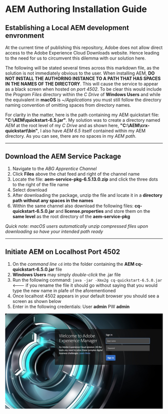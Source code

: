 # AEM Authoring Installation Guide


## Establishing a Local AEM development envronment

At the current time of publishing this repository, Adobe does not allow direct access to the Adobe Experience Cloud Downloads website. Hence leading to the need for us to circumvent this dilemma with our solution here.

The following will be stated several times across this markdown file, as the solution is not immediately obvious to the user. When installing AEM, **DO NOT INSTALL THE AUTHORING INSTANCE TO A PATH THAT HAS SPACES IN THE NAMES OF THE DIRECTORY**. This will cause the service to appear as a black screen when hosted on *port 4502*. To be clear this would include the *Program Files* directory within the *C Drive* of **Windows Users** and while the equivalent in **macOS** is *~/Applications* you must still follow the directory naming convention of omitting spaces from directory names.


For clarity in the matter, here is the path containing my AEM quickstart file: **"C:\AEM\quickstart-6.5.jar"**. My solution was to create a directory named *AEM* at the root level of my *C Drive* and as shown here, **"C:\AEM\crx-quickstart\bin"**, I also have *AEM 6.5* itself contained within my AEM directory. As you can see, there are no spaces in my *AEM path*. 

---
Download the AEM Service Package
---

1. Navigate to the *ABG Apprentice Channel*
2. Click **Files** above the chat feed and right of the channel name
3. Locate the file: **aem-service-pkg-6.5.13.0.zip** and click the three dots to the right of the file name
4. Select download
5. After downloading the package, unzip the file and locate it in a **directory path without any spaces in the names**
6. Within the same channel also download the following files: **cq-quickstart-6.5.0.jar** and **license.properties** and store them on the **same level** as the root directory of the **aem-service-pkg**

*Quick note: macOS users automatically unzip compressed files upon downloading so have your intended path ready*

---
Initiate AEM on Localhost Port 4502
---

1. On the *command line* `cd` into the folder containing the **AEM cq-quickstart-6.5.0.jar** file
2. **Windows Users** may simply *double-click* the .jar file  
3. Run the following command: `java -jar -Xmx2g cq-quickstart-6.5.0.jar` <--- if you rename the file it should go without saying that you would type the new name in plafe of the aforementioned
4. Once localhost 4502 appears in your default browser you should see a screen as shown below
5. Enter in the following credentials: User **admin** PW **admin**

![alt text](https://github.com/matthew-acn/aem_guide/blob/main/AEM%20admin%20login.jpg)
